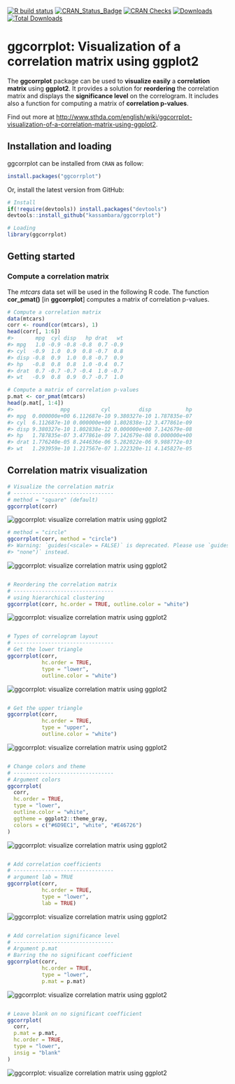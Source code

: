 
<!-- README.md is generated from README.Rmd. Please edit that file -->

[![R build
status](https://github.com/kassambara/ggcorrplot/workflows/R-CMD-check/badge.svg)](https://github.com/kassambara/ggcorrplot/actions)
[![CRAN\_Status\_Badge](https://www.r-pkg.org/badges/version/ggcorrplot)](https://cran.r-project.org/package=ggcorrplot)
[![CRAN
Checks](https://cranchecks.info/badges/summary/ggcorrplot)](https://cran.r-project.org/web/checks/check_results_ggcorrplot.html)
[![Downloads](https://cranlogs.r-pkg.org/badges/ggcorrplot)](https://cran.r-project.org/package=ggcorrplot)
[![Total
Downloads](https://cranlogs.r-pkg.org/badges/grand-total/ggcorrplot?color=orange)](https://cranlogs.r-pkg.org/badges/grand-total/ggcorrplot)

# ggcorrplot: Visualization of a correlation matrix using ggplot2

The **ggcorrplot** package can be used to **visualize easily** a
**correlation matrix** using **ggplot2**. It provides a solution for
**reordering** the correlation matrix and displays the **significance
level** on the correlogram. It includes also a function for computing a
matrix of **correlation p-values**.

Find out more at
<http://www.sthda.com/english/wiki/ggcorrplot-visualization-of-a-correlation-matrix-using-ggplot2>.

## Installation and loading

ggcorrplot can be installed from `CRAN` as follow:

``` r
install.packages("ggcorrplot")
```

Or, install the latest version from GitHub:

``` r
# Install
if(!require(devtools)) install.packages("devtools")
devtools::install_github("kassambara/ggcorrplot")
```

``` r
# Loading
library(ggcorrplot)
```

## Getting started

### Compute a correlation matrix

The *mtcars* data set will be used in the following R code. The function
**cor\_pmat()** \[in **ggcorrplot**\] computes a matrix of correlation
p-values.

``` r
# Compute a correlation matrix
data(mtcars)
corr <- round(cor(mtcars), 1)
head(corr[, 1:6])
#>       mpg  cyl disp   hp drat   wt
#> mpg   1.0 -0.9 -0.8 -0.8  0.7 -0.9
#> cyl  -0.9  1.0  0.9  0.8 -0.7  0.8
#> disp -0.8  0.9  1.0  0.8 -0.7  0.9
#> hp   -0.8  0.8  0.8  1.0 -0.4  0.7
#> drat  0.7 -0.7 -0.7 -0.4  1.0 -0.7
#> wt   -0.9  0.8  0.9  0.7 -0.7  1.0

# Compute a matrix of correlation p-values
p.mat <- cor_pmat(mtcars)
head(p.mat[, 1:4])
#>               mpg          cyl         disp           hp
#> mpg  0.000000e+00 6.112687e-10 9.380327e-10 1.787835e-07
#> cyl  6.112687e-10 0.000000e+00 1.802838e-12 3.477861e-09
#> disp 9.380327e-10 1.802838e-12 0.000000e+00 7.142679e-08
#> hp   1.787835e-07 3.477861e-09 7.142679e-08 0.000000e+00
#> drat 1.776240e-05 8.244636e-06 5.282022e-06 9.988772e-03
#> wt   1.293959e-10 1.217567e-07 1.222320e-11 4.145827e-05
```

## Correlation matrix visualization

``` r
# Visualize the correlation matrix
# --------------------------------
# method = "square" (default)
ggcorrplot(corr)
```

![ggcorrplot: visualize correlation matrix using
ggplot2](tools/README-demo-ggcorrplot-1.png)

``` r
# method = "circle"
ggcorrplot(corr, method = "circle")
#> Warning: `guides(<scale> = FALSE)` is deprecated. Please use `guides(<scale> =
#> "none")` instead.
```

![ggcorrplot: visualize correlation matrix using
ggplot2](tools/README-demo-ggcorrplot-2.png)

``` r

# Reordering the correlation matrix
# --------------------------------
# using hierarchical clustering
ggcorrplot(corr, hc.order = TRUE, outline.color = "white")
```

![ggcorrplot: visualize correlation matrix using
ggplot2](tools/README-demo-ggcorrplot-3.png)

``` r

# Types of correlogram layout
# --------------------------------
# Get the lower triangle
ggcorrplot(corr,
           hc.order = TRUE,
           type = "lower",
           outline.color = "white")
```

![ggcorrplot: visualize correlation matrix using
ggplot2](tools/README-demo-ggcorrplot-4.png)

``` r

# Get the upper triangle
ggcorrplot(corr,
           hc.order = TRUE,
           type = "upper",
           outline.color = "white")
```

![ggcorrplot: visualize correlation matrix using
ggplot2](tools/README-demo-ggcorrplot-5.png)

``` r

# Change colors and theme
# --------------------------------
# Argument colors
ggcorrplot(
  corr,
  hc.order = TRUE,
  type = "lower",
  outline.color = "white",
  ggtheme = ggplot2::theme_gray,
  colors = c("#6D9EC1", "white", "#E46726")
)
```

![ggcorrplot: visualize correlation matrix using
ggplot2](tools/README-demo-ggcorrplot-6.png)

``` r

# Add correlation coefficients
# --------------------------------
# argument lab = TRUE
ggcorrplot(corr,
           hc.order = TRUE,
           type = "lower",
           lab = TRUE)
```

![ggcorrplot: visualize correlation matrix using
ggplot2](tools/README-demo-ggcorrplot-7.png)

``` r

# Add correlation significance level
# --------------------------------
# Argument p.mat
# Barring the no significant coefficient
ggcorrplot(corr,
           hc.order = TRUE,
           type = "lower",
           p.mat = p.mat)
```

![ggcorrplot: visualize correlation matrix using
ggplot2](tools/README-demo-ggcorrplot-8.png)

``` r

# Leave blank on no significant coefficient
ggcorrplot(
  corr,
  p.mat = p.mat,
  hc.order = TRUE,
  type = "lower",
  insig = "blank"
)
```

![ggcorrplot: visualize correlation matrix using
ggplot2](tools/README-demo-ggcorrplot-9.png)
